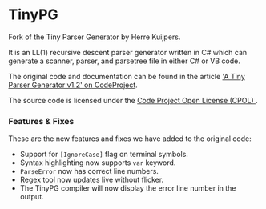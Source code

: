 TinyPG
======

Fork of the Tiny Parser Generator by Herre Kuijpers.

It is an LL(1) recursive descent parser generator written in C# which can generate a scanner, parser, and parsetree file in either C# or VB code.

The original code and documentation can be found in the article ['A Tiny Parser Generator v1.2' on CodeProject](http://www.codeproject.com/Articles/28294/a-Tiny-Parser-Generator-v1-2
).
  
The source code is licensed under the [Code Project Open License (CPOL)
](http://www.codeproject.com/info/cpol10.aspx).


### Features & Fixes

These are the new features and fixes we have added to the original code:

 - Support for `[IgnoreCase]` flag on terminal symbols.
 - Syntax highlighting now supports `var` keyword.
 - `ParseError` now has correct line numbers.
 - Regex tool now updates live without flicker.
 - The TinyPG compiler will now display the error line number in the output.












